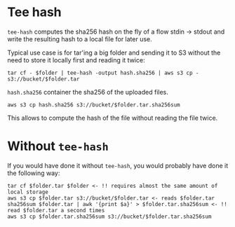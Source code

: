 Tee hash
====

`tee-hash` computes the sha256 hash on the fly of a flow stdin -> stdout and write the resulting hash to a local file for later use.

Typical use case is for tar'ing a big folder and sending it to S3 without the need to store it locally first and reading it twice:

```
tar cf - $folder | tee-hash -output hash.sha256 | aws s3 cp - s3://bucket/$folder.tar
```

`hash.sha256` container the sha256 of the uploaded files.

```
aws s3 cp hash.sha256 s3://bucket/$folder.tar.sha256sum
```

This allows to compute the hash of the file without reading the file twice.

# Without `tee-hash`

If you would have done it without `tee-hash`, you would probably have done it the following way:

```
tar cf $folder.tar $folder <- !! requires almost the same amount of local storage
aws s3 cp $folder.tar s3://bucket/$folder.tar <- reads $folder.tar
sha256sum $folder.tar | awk '{print $a}' > $folder.tar.sha256sum <- !! read $folder.tar a second times
aws s3 cp $folder.tar.sha256sum s3://bucket/$folder.tar.sha256sum
```
